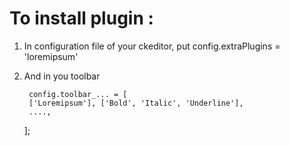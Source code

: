 # To install plugin :

1. In configuration file of your ckeditor, put config.extraPlugins = 'loremipsum'
2. And in you toolbar 

        config.toolbar_... = [
		['Loremipsum'], ['Bold', 'Italic', 'Underline'],
		....,
	];
